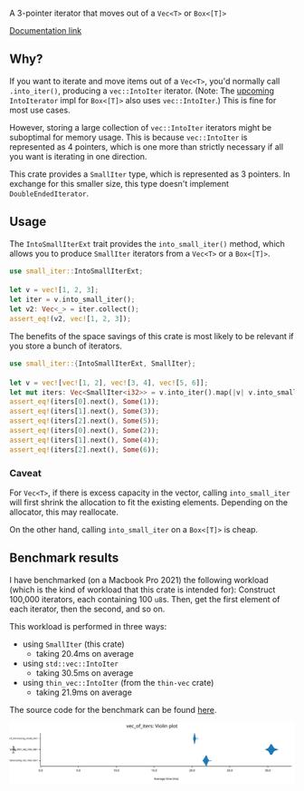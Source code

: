 A 3-pointer iterator that moves out of a `Vec<T>` or `Box<[T]>`

[Documentation link](https://docs.rs/small_iter)

## Why?

If you want to iterate and move items out of a `Vec<T>`, you'd normally call
`.into_iter()`, producing a `vec::IntoIter` iterator. (Note: The
[upcoming](https://github.com/rust-lang/rust/pull/124097) `IntoIterator` impl
for `Box<[T]>` also uses `vec::IntoIter`.) This is fine for most use cases.

However, storing a large collection of `vec::IntoIter` iterators might be
suboptimal for memory usage. This is because `vec::IntoIter` is represented as 4
pointers, which is one more than strictly necessary if all you want is iterating
in one direction.

This crate provides a `SmallIter` type, which is represented as 3 pointers. In
exchange for this smaller size, this type doesn't implement
`DoubleEndedIterator`.

## Usage

The `IntoSmallIterExt` trait provides the `into_small_iter()` method, which
allows you to produce `SmallIter` iterators from a `Vec<T>` or a `Box<[T]>`.

```rust
use small_iter::IntoSmallIterExt;

let v = vec![1, 2, 3];
let iter = v.into_small_iter();
let v2: Vec<_> = iter.collect();
assert_eq!(v2, vec![1, 2, 3]);
```

The benefits of the space savings of this crate is most likely to be relevant if
you store a bunch of iterators.

```rust
use small_iter::{IntoSmallIterExt, SmallIter};

let v = vec![vec![1, 2], vec![3, 4], vec![5, 6]];
let mut iters: Vec<SmallIter<i32>> = v.into_iter().map(|v| v.into_small_iter()).collect();
assert_eq!(iters[0].next(), Some(1));
assert_eq!(iters[1].next(), Some(3));
assert_eq!(iters[2].next(), Some(5));
assert_eq!(iters[0].next(), Some(2));
assert_eq!(iters[1].next(), Some(4));
assert_eq!(iters[2].next(), Some(6));
```

### Caveat

For `Vec<T>`, if there is excess capacity in the vector, calling
`into_small_iter` will first shrink the allocation to fit the existing elements.
Depending on the allocator, this may reallocate.

On the other hand, calling `into_small_iter` on a `Box<[T]>` is cheap.

## Benchmark results

I have benchmarked (on a Macbook Pro 2021) the following workload (which is the
kind of workload that this crate is intended for): Construct 100,000 iterators,
each containing 100 `u8`s. Then, get the first element of each iterator, then
the second, and so on.

This workload is performed in three ways:
* using `SmallIter` (this crate)
  * taking 20.4ms on average
* using `std::vec::IntoIter`
  * taking 30.5ms on average
* using `thin_vec::IntoIter` (from the `thin-vec` crate)
  * taking 21.9ms on average

The source code for the benchmark can be found
[here](https://github.com/theemathas/small_iter/tree/master/benches/vec_of_iters.rs).

![Violin plot of the running times](https://raw.githubusercontent.com/theemathas/small_iter/master/violin.svg)